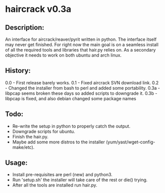 haircrack v0.3a
================

Description:
-------------
  An interface for aircrack/reaver/pyrit written in python. The interface itself
may never get finished. For right now the main goal is on a seamless install
of all the required tools and libraries that hair.py relies on. As a secondary
objective it needs to work on both ubuntu and arch linux.


History:
---------
  0.0 - First release barely works.
  0.1 - Fixed aircrack SVN download link.
  0.2 - Changed the installer from bash to perl and added some portability.
  0.3a - libpcap seems broken these days so added scripts to downgrade it.
  0.3b - libpcap is fixed, and also debian changed some package names

Todo:
------
  - Re-write the setup in python to properly catch the output.
  - Downgrade scripts for ubuntu.
  - Finish the hair.py.
  - Maybe add some more distros to the installer (yum/yast/wget-config-make/etc).


Usage:
------------
  - Install pre-requisites are perl (new) and python3.
  - Run 'setup.sh' the installer will take care of the rest or die() trying.
  - After all the tools are installed run hair.py.
